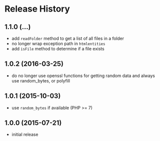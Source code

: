 # Release History

## 1.1.0 (...)
- add `readFolder` method to get a list of all files in a folder
- no longer wrap exception path in `htmlentities`
- add `isFile` method to determine if a file exists

## 1.0.2 (2016-03-25)
- do no longer use openssl functions for getting random data and
  always use random_bytes, or polyfill

## 1.0.1 (2015-10-03)
- use `random_bytes` if available (PHP >= 7)

## 1.0.0 (2015-07-21)
- initial release
